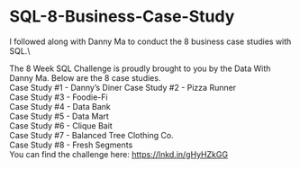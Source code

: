 # SQL-8-Business-Case-Study

I followed along with Danny Ma to conduct the 8 business case studies with SQL.\

The 8 Week SQL Challenge is proudly brought to you by the Data With Danny Ma. Below are the 8 case studies.\
Case Study #1 - Danny’s Diner
Case Study #2 - Pizza Runner\
Case Study #3 - Foodie-Fi\
Case Study #4 - Data Bank\
Case Study #5 - Data Mart\
Case Study #6 - Clique Bait\
Case Study #7 - Balanced Tree Clothing Co.\
Case Study #8 - Fresh Segments\
You can find the challenge here: https://lnkd.in/gHyHZkGG

 
